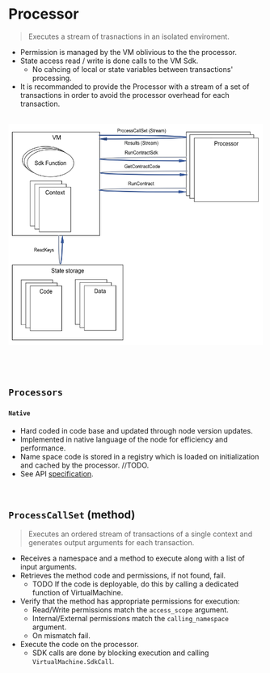 # Processor

> Executes a stream of trasnactions in an isolated enviroment.

* Permission is managed by the VM oblivious to the the processor.
* State access read / write is done calls to the VM Sdk.
  * No cahcing of local or state variables between transactions' processing.
* It is recommanded to provide the Processor with a stream of a set of transactions in order to avoid the processor overhead for each transaction.

&nbsp;
![alt text][processor_interface] <br/><br/>

[processor_interface]: ../_img/processor_interface.png "VM - Processor Interface"

&nbsp;
## `Processors`

#### `Native`
* Hard coded in code base and updated through node version updates.
* Implemented in native language of the node for efficiency and performance.
* Name space code is stored in a registry which is loaded on initialization and cached by the processor. //TODO.
* See API [specification](../smart-contracts/native.md).

&nbsp;
## `ProcessCallSet` (method)

> Executes an ordered stream of transactions of a single context and generates output arguments for each transaction.

* Receives a namespace and a method to execute along with a list of input arguments.
* Retrieves the method code and permissions, if not found, fail.
  * TODO If the code is deployable, do this by calling a dedicated function of VirtualMachine.
* Verify that the method has appropriate permissions for execution:
  * Read/Write permissions match the `access_scope` argument.
  * Internal/External permissions match the `calling_namespace` argument.
  * On mismatch fail.
* Execute the code on the processor.
  * SDK calls are done by blocking execution and calling `VirtualMachine.SdkCall`.
